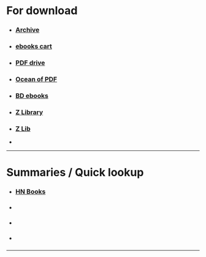 
# For download

- ### [Archive](https://archive.org/) 
- ### [ebooks cart](https://ebookscart.com/) 
- ### [PDF drive](https://www.pdfdrive.com/) 
- ### [Ocean of PDF](https://oceanofpdf.com/) 
- ### [BD ebooks](https://bdebooks.com/)  
- ### [Z Library](https://zlibrary.to/) 
- ### [Z Lib](https://z-lib.io/) 
- 
  

---

# Summaries / Quick lookup

- ### [HN Books](https://hnbooks.pieterma.es/) 
- ###
- ###
- ### 


---
